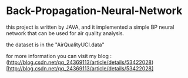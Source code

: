 # Back-Propagation-Neural-Network
this project is written by JAVA, and it implemented a simple BP neural network that can be used for air quality analysis.

the dataset is in the "AirQualityUCI.data"

for more information you can visit my blog :
(http://blog.csdn.net/qq_24369113/article/details/53422028)[http://blog.csdn.net/qq_24369113/article/details/53422028]
